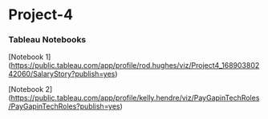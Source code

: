 # Project-4
### Tableau Notebooks
[Notebook 1] (https://public.tableau.com/app/profile/rod.hughes/viz/Project4_16890380242060/SalaryStory?publish=yes)

[Notebook 2] (https://public.tableau.com/app/profile/kelly.hendre/viz/PayGapinTechRoles/PayGapinTechRoles?publish=yes)
